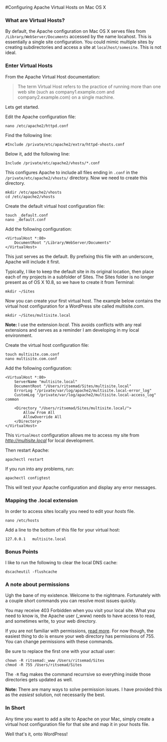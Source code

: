 #Configuring Apache Virtual Hosts on Mac OS X  

### What are Virtual Hosts?  

By default, the Apache configuration on Mac OS X serves files from `/Library/WebServer/Documents` accessed by the name locahost. This is essentially a single site configuration. You could mimic multiple sites by creating subdirectories and access a site at `localhost/somesite`.  This is not ideal.  

### Enter Virtual Hosts  

From the Apache Virtual Host documentation:  

> The term Virtual Host refers to the practice of running more than one web site (such as company1.example.com and company2.example.com) on a single machine.  

Lets get started.  

Edit the Apache configuration file:  

```
nano /etc/apache2/httpd.conf
```  

Find the following line:  

```
#Include /private/etc/apache2/extra/httpd-vhosts.conf
```  

Below it, add the following line:  

```
Include /private/etc/apache2/vhosts/*.conf
```  

This configures Apache to include all files ending in `.conf` in the `/private/etc/apache2/vhosts/` directory. Now we need to create this directory.  

```
mkdir /etc/apache2/vhosts
cd /etc/apache2/vhosts
```  

Create the default virtual host configuration file:  

```
touch _default.conf
nano _default.conf
```  

Add the following configuration:  

```
<VirtualHost *:80>
	DocumentRoot "/Library/WebServer/Documents"
</VirtualHost>
```  

This just serves as the default.  By prefixing this file with an underscore, Apache will include it first.  

Typically, I like to keep the default site in its original location, then place each of my projects in a subfolder of Sites. The Sites folder is no longer present as of OS X 10.8, so we have to create it from Terminal:  

```
mkdir ~/Sites
```  

Now you can create your first virtual host. The example below contains the virtual host configuration for a WordPress site called multisite.com.  

```
mkdir ~/Sites/multisite.local
```  

**Note:** I use the extension *local*. This avoids conflicts with any real extensions and serves as a reminder I am developing in my local environment.  

Create the virtual host configuration file:  

```
touch multisite.com.conf
nano multisite.com.conf
```  

Add the following configuration:  

```
<VirtualHost *:80>
	ServerName "multisite.local"
	DocumentRoot "/Users/ritsemad/Sites/multisite.local"
	ErrorLog "/private/var/log/apache2/multisite.local-error_log"
	CustomLog "/private/var/log/apache2/multisite.local-access_log" common

	<Directory "/Users/ritsemad/Sites/multisite.local/">
		Allow From All
		AllowOverride All
	</Directory>
</VirtualHost>
```  

This `VirtualHost` configuration allows me to access my site from *http://multisite.local* for local development.  

Then restart Apache:

```
apachectl restart
```  

If you run into any problems, run:  

```
apachectl configtest
```  

This will test your Apache configuration and display any error messages.  

### Mapping the .local extension  

In order to access sites locally you need to edit your *hosts* file.  

```
nano /etc/hosts
```  

Add a line to the bottom of this file for your virtual host:  

```
127.0.0.1	multisite.local
```  

### Bonus Points  

I like to run the following to clear the local DNS cache:  

```
dscacheutil -flushcache
```  

### A note about permissions  

Ugh the bane of my existence.  Welcome to the nightmare.  Fortunately with a couple short commands you can resolve most issues quickly.  

You may receive 403 Forbidden when you visit your local site.  What you need to know is, the Apache user (_www) needs to have access to read, and sometimes write, to your web directory.  

If you are not familiar with permissions, [read more](http://www.library.yale.edu/wsg/docs/permissions/). For now though, the easiest thing to do is ensure your web directory has permissions of 755. You can change permissions with these commands.  

Be sure to replace the first one with your actual user:  

```
chown -R ritsemad:_www /Users/ritsemad/Sites
chmod -R 755 /Users/ritsemad/Sites
```  

The `-R` flag makes the command recurrsive so everything inside those directories gets updated as well.  

**Note:** There are many ways to solve permission issues. I have provided this as the *easiest* solution, not necessarily the best.  

### In Short  

Any time you want to add a site to Apache on your Mac, simply create a virtual host configuration file for that site and map it in your hosts file.  

Well that's it, onto WordPress!